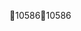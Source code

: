 10586                                                 1 0 5 8 6                                                                                                 